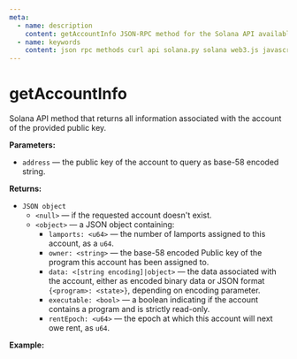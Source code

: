 ```yaml
---
meta:
  - name: description
    content: getAccountInfo JSON-RPC method for the Solana API available with examples in Solana web3.js, Solana.py, and cURL.
  - name: keywords
    content: json rpc methods curl api solana.py solana web3.js javascript python solana 
---
```


# getAccountInfo

Solana API method that returns all information associated with the account of the provided public key. 

**Parameters:** 

* `address` — the public key of the account to query as base-58 encoded string.

**Returns:** 

* `JSON object` 
  * `<null>` — if the requested account doesn't exist.
  *  `<object>` — a JSON object containing:
      * `lamports: <u64>` — the number of lamports assigned to this account, as a `u64`.
      * `owner: <string>` — the base-58 encoded Public key of the program this account has been assigned to.
      * `data: <[string encoding]|object>` — the data associated with the account, either as encoded binary data or JSON format `{<program>: <state>}`, depending on encoding parameter.
      * `executable: <bool>` — a boolean indicating if the account contains a program and is strictly read-only.
      * `rentEpoch: <u64>` — the epoch at which this account will next owe rent, as `u64`.

**Example:**

<CodeSwitcher :languages="{js:'Solana web3.js', py:'Solana.py', cr:'cURL'}">
<template v-slot:js>

``` js
import { PublicKey, Connection } from "@solana/web3.js"

const nodeUrl = "CHAINSTACK_NODE_URL"
const publicKey = new PublicKey(
    'HSH3LftAhgNEQmpNRuE1ghnbqVHsxt8edvid1zdLxH5C'
  )

(async () => {  
  const connect = new Connection(nodeUrl);
  console.log(await connect.getAccountInfo(publicKey))
})()
```

</template>
<template v-slot:py>

``` py
from solana.rpc.api import Client
from solana.publickey import PublicKey

web3 = Client('CHAINSTACK_NODE_URL')

print(web3.get_account_info(PublicKey('HSH3LftAhgNEQmpNRuE1ghnbqVHsxt8edvid1zdLxH5C')))
```

</template>
<template v-slot:cr>

``` sh
curl -X POST "CHAINSTACK_NODE_URL" \
  -H "Content-Type: application/json" \
  --data '{"jsonrpc":"2.0", "id":1, "method":"getAccountInfo", "params":["HSH3LftAhgNEQmpNRuE1ghnbqVHsxt8edvid1zdLxH5C"]}'
```

</template>
</CodeSwitcher>